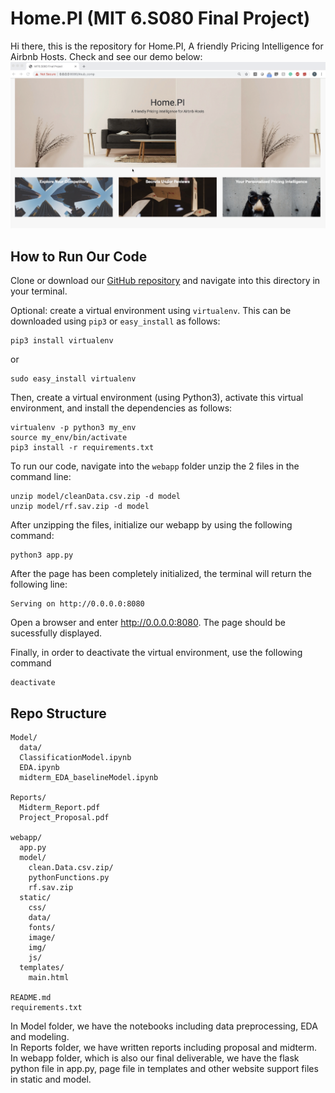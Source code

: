 # Home.PI (MIT 6.S080 Final Project)
Hi there, this is the repository for Home.PI, A friendly Pricing Intelligence for Airbnb Hosts. Check and see our demo below:
[![Watch the video](https://raw.githubusercontent.com/YimingXu1213/playground/master/frontPage.png)](https://www.youtube.com/watch?v=89C3MUApXXg)




## How to Run Our Code
Clone or download our [GitHub repository](https://github.com/YimingXu1213/AirbnbPricing.git) and navigate into this directory in your terminal.

Optional: create a virtual environment using `virtualenv`. This can be downloaded using `pip3` or `easy_install` as follows:

```
pip3 install virtualenv
```

or

```
sudo easy_install virtualenv
```

Then, create a virtual environment (using Python3), activate this virtual environment, and install the dependencies as follows:

```
virtualenv -p python3 my_env
source my_env/bin/activate
pip3 install -r requirements.txt
```

To run our code, navigate into the `webapp` folder unzip the 2 files in the command line:

```
unzip model/cleanData.csv.zip -d model
unzip model/rf.sav.zip -d model
```
After unzipping the files, initialize our webapp by using the following command:
```
python3 app.py
```

After the page has been completely initialized, the terminal will return the following line:

```
Serving on http://0.0.0.0:8080
```

Open a browser and enter http://0.0.0.0:8080. The page should be sucessfully displayed.


Finally, in order to deactivate the virtual environment, use the following command

```
deactivate
```

## Repo Structure
```
Model/                           
  data/
  ClassificationModel.ipynb
  EDA.ipynb
  midterm_EDA_baselineModel.ipynb
  
Reports/
  Midterm_Report.pdf
  Project_Proposal.pdf
  
webapp/
  app.py
  model/
    clean.Data.csv.zip/
    pythonFunctions.py
    rf.sav.zip
  static/
    css/
    data/
    fonts/
    image/
    img/
    js/
  templates/
    main.html                                      
    
README.md
requirements.txt

```
In Model folder, we have the notebooks including data preprocessing, EDA and modeling.</br>
In Reports folder, we have written reports including proposal and midterm.</br>
In webapp folder, which is also our final deliverable, we have the flask python file in app.py, page file in templates and other website support files in static and model. 

